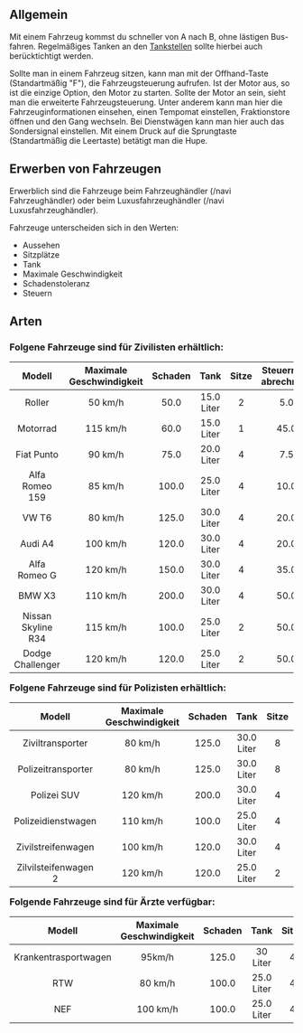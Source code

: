 ## Allgemein

Mit einem Fahrzeug kommst du schneller von A nach B, ohne lästigen Bus-fahren. Regelmäßiges Tanken an den [Tankstellen](pages_biz_Tankstelle) sollte hierbei auch berücktichtigt werden.

Sollte man in einem Fahrzeug sitzen, kann man mit der Offhand-Taste (Standartmäßig "F"), die Fahrzeugsteuerung aufrufen. Ist der Motor aus, so ist die einzige Option, den Motor zu starten. Sollte der Motor an sein, sieht man die erweiterte Fahrzeugsteuerung. Unter anderem kann man hier die Fahrzeuginformationen einsehen, einen Tempomat einstellen, Fraktionstore öffnen und den Gang wechseln. Bei Dienstwägen kann man hier auch das Sondersignal einstellen. Mit einem Druck auf die Sprungtaste (Standartmäßig die Leertaste) betätigt man die Hupe.

## Erwerben von Fahrzeugen
Erwerblich sind die Fahrzeuge beim Fahrzeughändler (/navi Fahrzeughändler) oder beim Luxusfahrzeughändler (/navi Luxusfahrzeughändler).

Fahrzeuge unterscheiden sich in den Werten:
* Aussehen
* Sitzplätze
* Tank
* Maximale Geschwindigkeit
* Schadenstoleranz
* Steuern

## Arten
<h3>Folgene Fahrzeuge sind für Zivilisten erhältlich:</hr>
<center>

| Modell | Maximale Geschwindigkeit | Schaden | Tank | Sitze | Steuern (pro abrechnung) | Preis |
|:-:|:-:|:-:|:-:|:-:|:-:|:-:|
| Roller| 50 km/h | 50.0 | 15.0 Liter | 2 | 5.0€ | 1500.0€ |
| Motorrad | 115 km/h | 60.0 | 15.0 Liter | 1 | 45.0€ | 11000.0€ |
| Fiat Punto | 90 km/h | 75.0 | 20.0 Liter | 4 | 7.5€ | 2000.0€ |
| Alfa Romeo 159 | 85 km/h | 100.0 | 25.0 Liter | 4 | 10.0€ | 3500.0€ |
| VW T6 | 80 km/h | 125.0 | 30.0 Liter | 4 | 20.0€ | 5500.0€ |
| Audi A4 | 100 km/h | 120.0 | 30.0 Liter | 4 | 20.0€ | 7950.0€ |
| Alfa Romeo G | 120 km/h | 150.0 | 30.0 Liter | 4 | 35.0€ | 10000.0€ |
| BMW X3 | 110 km/h |200.0 | 30.0 Liter | 4 | 50.0€ | 14500.0€ |
| Nissan Skyline R34 | 115 km/h | 100.0 | 25.0 Liter | 2 | 50.0€ | 18000.0€ |
| Dodge Challenger | 120 km/h | 120.0 | 25.0 Liter | 2 | 50.0€ | 18500.0€ |

</center>
<hr3>Folgene Fahrzeuge sind für Polizisten erhältlich: </hr>
<center>
  
| Modell | Maximale Geschwindigkeit | Schaden | Tank | Sitze | Steuern (pro abrechnung) | Preis |
|:-:|:-:|:-:|:-:|:-:|:-:|:-:|
| Ziviltransporter | 80 km/h |125.0 | 30.0 Liter | 8 | - | 6500.0€ |
| Polizeitransporter | 80 km/h | 125.0 | 30.0 Liter | 8 | - | 5500€ |
| Polizei SUV | 120 km/h | 200.0 | 30.0 Liter | 4 | - | 14500.0€ |
| Polizeidienstwagen | 110 km/h | 100.0 | 25.0 Liter | 4 | - | 3250.0€ |
| Zivilstreifenwagen | 100 km/h | 120.0 | 30.0 Liter | 4 | - | 13500.0€ |
| Zilvilsteifenwagen 2 | 120 km/h | 120.0 | 25.0 Liter | 2 | - | 18500.0€ |

</center>
<hr3>Folgende Fahrzeuge sind für Ärzte verfügbar:</hr>
<center>

| Modell | Maximale Geschwindigkeit | Schaden | Tank | Sitze | Steuern (pro abrechnung) | Preis |
|:-:|:-:|:-:|:-:|:-:|:-:|:-:|
| Krankentrasportwagen | 95km/h | 125.0 | 30 Liter | 4 | - | 5500€ |
| RTW | 80 km/h | 100.0 | 25.0 Liter | 4 | - | 4650.0€ |
| NEF | 100 km/h | 100.0 | 25.0 Liter | 4 | - | 12500.0€ |
